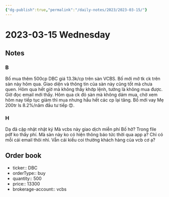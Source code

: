 ```yaml
---
{"dg-publish":true,"permalink":"/daily-notes/2023/2023-03-15/"}
---
```


# 2023-03-15 Wednesday

## Notes

### B

Bố mua thêm 500cp DBC giá 13.3k/cp trên sàn VCBS. Bố mới mở tk ck trên sàn này hôm qua. Giao diện và thông tin của sàn này cũng tốt mà chưa quen.
Hôm qua hết giờ mà không thấy khớp lệnh, tưởng là không mua được. Giờ đọc email mới thấy.
Hôm qua ck đỏ sàn mà không dám mua, chờ xem hôm nay tiếp tục giảm thì mua nhưng hầu hết các cp lại tăng. Bố mới vay Mẹ 200tr ls 8.2%/năm đầu tư tiếp 😍.

### H

Dạ đã cập nhật nhật ký
Mà vcbs này giao dịch miễn phí Bố hở? Trong file pdf ko thấy phí. 
Mà sàn này ko có hiện thông báo tức thời qua app ạ? Chỉ có mỗi cái email thôi nhỉ. Vẫn cái kiểu coi thường khách hàng của vcb cơ ạ?

## Order book

- ticker:: DBC
- orderType:: buy
- quantity:: 500
- price:: 13300
- brokerage-account:: vcbs
